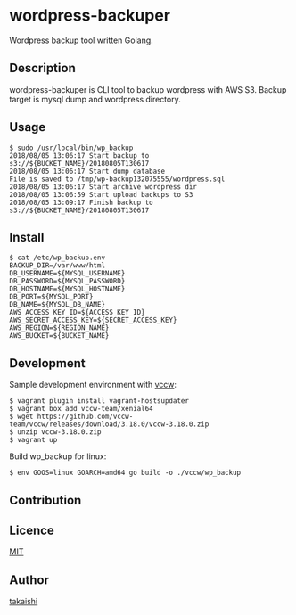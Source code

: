 

wordpress-backuper
====

Wordpress backup tool written Golang.

## Description

wordpress-backuper is CLI tool to backup wordpress with AWS S3. Backup target is mysql dump and wordpress directory.

## Usage

```
$ sudo /usr/local/bin/wp_backup
2018/08/05 13:06:17 Start backup to s3://${BUCKET_NAME}/20180805T130617
2018/08/05 13:06:17 Start dump database
File is saved to /tmp/wp-backup132075555/wordpress.sql
2018/08/05 13:06:17 Start archive wordpress dir
2018/08/05 13:06:59 Start upload backups to S3
2018/08/05 13:09:17 Finish backup to s3://${BUCKET_NAME}/20180805T130617
```

## Install



```
$ cat /etc/wp_backup.env
BACKUP_DIR=/var/www/html
DB_USERNAME=${MYSQL_USERNAME}
DB_PASSWORD=${MYSQL_PASSWORD}
DB_HOSTNAME=${MYSQL_HOSTNAME}
DB_PORT=${MYSQL_PORT}
DB_NAME=${MYSQL_DB_NAME}
AWS_ACCESS_KEY_ID=${ACCESS_KEY_ID}
AWS_SECRET_ACCESS_KEY=${SECRET_ACCESS_KEY}
AWS_REGION=${REGION_NAME}
AWS_BUCKET=${BUCKET_NAME}
```

## Development

Sample development environment with [vccw](http://vccw.cc/):

```
$ vagrant plugin install vagrant-hostsupdater
$ vagrant box add vccw-team/xenial64
$ wget https://github.com/vccw-team/vccw/releases/download/3.18.0/vccw-3.18.0.zip
$ unzip vccw-3.18.0.zip
$ vagrant up
```

Build wp_backup for linux:

```
$ env GOOS=linux GOARCH=amd64 go build -o ./vccw/wp_backup
```

## Contribution

## Licence

[MIT](https://github.com/tcnksm/tool/blob/master/LICENCE)

## Author

[takaishi](https://github.com/takaishi)
